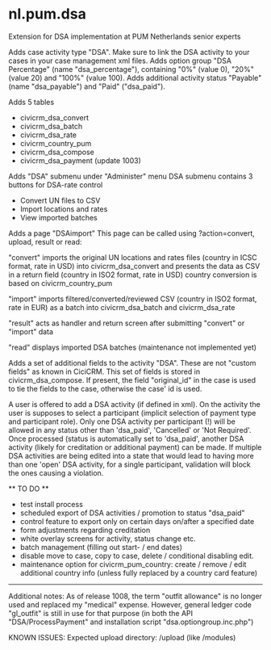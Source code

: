 nl.pum.dsa
==========

Extension for DSA implementation at PUM Netherlands senior experts

Adds case activity type "DSA". Make sure to link the DSA activity to your cases in your case management xml files.
Adds option group "DSA Percentage" (name "dsa_percentage"), containing "0%" (value 0), "20%" (value 20) and "100%" (value 100).
Adds additional activity status "Payable" (name "dsa_payable") and "Paid" ("dsa_paid").

Adds 5 tables
- civicrm_dsa_convert
- civicrm_dsa_batch
- civicrm_dsa_rate
- civicrm_country_pum
- civicrm_dsa_compose
- civicrm_dsa_payment (update 1003)

Adds "DSA" submenu under "Administer" menu
DSA submenu contains 3 buttons for DSA-rate control
- Convert UN files to CSV 
- Import locations and rates
- View imported batches

Adds a page "DSAimport"
This page can be called using ?action=convert, upload, result or read:

"convert"
imports the original UN locations and rates files (country in ICSC format, rate in USD) into civicrm_dsa_convert and
presents the data as CSV in a return field (country in ISO2 format, rate in USD)
country conversion is based on civicrm_country_pum

"import"
imports filtered/converted/reviewed CSV (country in ISO2 format, rate in EUR) as a batch into civicrm_dsa_batch and civicrm_dsa_rate

"result"
acts as handler and return screen after submitting "convert" or "import" data

"read"
displays imported DSA batches (maintenance not implemented yet)

Adds a set of additional fields to the activity "DSA". These are not "custom fields" as known in CiciCRM.
This set of fields is stored in civicrm_dsa_compose. If present, the field "original_id" in the case is used to tie the fields to the case, otherwise the case' id is used.

A user is offered to add a DSA activity (if defined in xml).
On the activity the user is supposes to select a participant (implicit selection of payment type and participant role).
Only one DSA activity per participant (!) will be allowed in any status other than 'dsa_paid', 'Cancelled' or 'Not Required'.
Once processed (status is automatically set to 'dsa_paid', another DSA activity (likely for creditation or additional payment) can be made.
If multiple DSA activities are being edited into a state that would lead to having more than one 'open' DSA activity, for a single participant, validation will block the ones causing a violation.



** TO DO **
* test install process
* scheduled export of DSA activities / promotion to status "dsa_paid"
* control feature to export only on certain days on/after a specified date
* form adjustments regarding creditation
* white overlay screens for activity, status change etc.
* batch management (filling out start- / end dates)
* disable move to case, copy to case, delete / conditional disabling edit.
* maintenance option for civicrm_pum_country: create / remove / edit additional country info (unless fully replaced by a country card feature)
***


Additional notes:
As of release 1008, the term "outfit allowance" is no longer used and replaced my "medical" expense. However, general ledger code "gl_outfit" is still in use for that purpose (in both the API "DSA/ProcessPayment" and installation script "dsa.optiongroup.inc.php")


KNOWN ISSUES:
Expected upload directory: <site root>/upload (like <site root>/modules)

